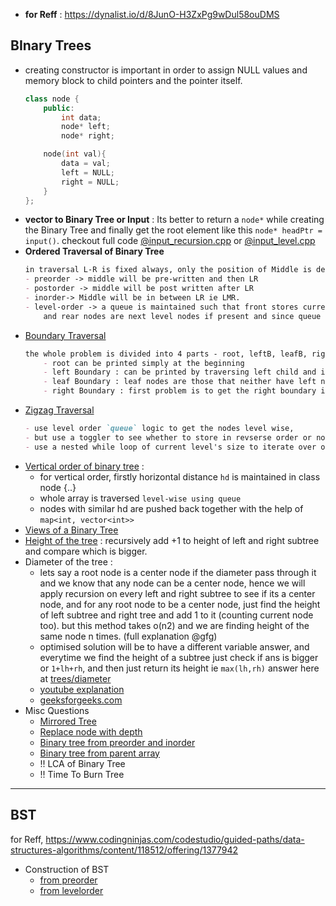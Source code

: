 - **for Reff** : https://dynalist.io/d/8JunO-H3ZxPg9wDul58ouDMS
## BInary Trees
- creating constructor is important in order to assign NULL values and memory block to child pointers and the pointer itself.
    ```cpp
    class node {
        public: 
            int data;
            node* left;
            node* right;
    
        node(int val){
            data = val;
            left = NULL;
            right = NULL;
        }
    };
    ```
- **vector to Binary Tree or Input** : Its better to return a `node*` while creating the Binary Tree and finally get the root element like this `node* headPtr = input()`. checkout full code [@input_recursion.cpp](trees/1_input_rec.cpp) or [@input_level.cpp](trees/2_input_level.cpp)
- **Ordered Traversal of Binary Tree**
    ```md
    in traversal L-R is fixed always, only the position of Middle is detrmined.
    - preorder -> middle will be pre-written and then LR
    - postorder -> middle will be post written after LR
    - inorder-> Middle will be in between LR ie LMR.  
    - level-order -> a queue is maintained such that front stores current level nodes 
        and rear nodes are next level nodes if present and since queue is popped from front current level nodes are printed and then their children are pushed at the end of the queue making it traversing level wise. A `while loop` is iterated until queue becomes empty.  
    ```
- [Boundary Traversal](trees/4_boundary_traversal.cpp)
    ```markdown
    the whole problem is divided into 4 parts - root, leftB, leafB, rightB
        - root can be printed simply at the beginning
        - left Boundary : can be printed by traversing left child and if not present then right child, but if both are not present then its a leaf node hence do not print it. print the node data only if either of the child is present because then only its not a leaf.
        - leaf Boundary : leaf nodes are those that neither have left nor right nodes and hence that is only checked along with recursion.
        - right Boundary : first problem is to get the right boundary in reverse order which can be easily solved by first recursing and then printing the data. second thing is to iterate use the `leftB` logic only, first check the right element if not  present then left node.
    ```
- [Zigzag Traversal](trees/5_zigzag.cpp)
    ```markdown
    - use level order `queue` logic to get the nodes level wise,
    - but use a toggler to see whether to store in revserse order or not
    - use a nested while loop of current level's size to iterate over only till this level nodes
    ```
- [Vertical order of binary tree](trees/9_verticalorder.cpp) : 
    - for vertical order, firstly horizontal distance `hd` is maintained in class node {..}
    - whole array is traversed `level-wise using queue`
    - nodes with similar hd are pushed back together with the help of `map<int, vector<int>>`
- [Views of a Binary Tree](trees/10_views.cpp)
- [Height of the tree](trees/6_height.cpp) : recursively add +1 to height of left and right subtree and compare which is bigger. 
- Diameter of the tree : 
    - lets say a root node is a center node if the diameter pass through it and we know that any node can be a center node, hence we will apply recursion on every left and right subtree to see if its a center node, and for any root node to be a center node, just find the height of left subtree and right tree and add 1 to it (counting current node too). but this method takes o(n2) and we are finding height of the same node n times. (full explanation @gfg)
    - optimised solution will be to have a different variable answer, and everytime we find the height of a subtree just check if ans is bigger or `1+lh+rh`, and then just return its height ie `max(lh,rh)` answer here at [trees/diameter](trees/7_diameter.cpp)
    - [youtube explanation](https://www.youtube.com/watch?v=Toe0UQMWhjM)
    - [geeksforgeeks.com](https://www.geeksforgeeks.org/diameter-of-a-binary-tree/)
- Misc Questions
    - [Mirrored Tree](trees/11_mirrored.cpp)
    - [Replace node with depth](trees/8_replacenode_with_depth.cpp)
    - [Binary tree from preorder and inorder](trees/12_preorder_inorder.cpp)
    - [Binary tree from parent array](trees/13_from_parent_array.cpp)
    - !! LCA of Binary Tree
    - !! Time To Burn Tree

<hr>

## BST
for Reff, https://www.codingninjas.com/codestudio/guided-paths/data-structures-algorithms/content/118512/offering/1377942
- Construction of BST
    - [from preorder](https://www.techiedelight.com/build-binary-search-tree-from-preorder-sequence)
    - [from levelorder](trees/15_bst_from_level.cpp)
